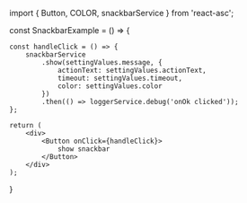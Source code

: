 import { Button, COLOR, snackbarService } from 'react-asc';

const SnackbarExample = () => {

	const handleClick = () => {
		snackbarService
			.show(settingValues.message, {
				actionText: settingValues.actionText,
				timeout: settingValues.timeout,
				color: settingValues.color
			})
			.then(() => loggerService.debug('onOk clicked'));
	};

	return (
		<div>
			<Button onClick={handleClick}>
				show snackbar
			</Button>
		</div>
	);
}
